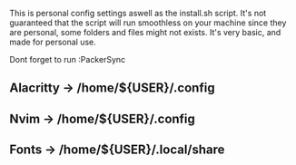 This is personal config settings aswell as the install.sh script. It's not guaranteed that the script will run smoothless on your machine since they are personal, some folders and files might not exists. It's very basic, and made for personal use.

Dont forget to run :PackerSync 










## Alacritty -> /home/${USER}/.config
## Nvim -> /home/${USER}/.config
## Fonts -> /home/${USER}/.local/share
